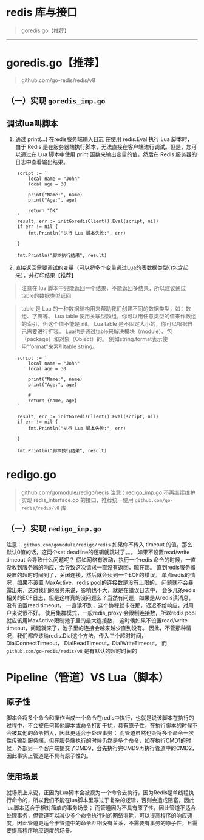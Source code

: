 # redis 库与接口
> goredis.go【推荐】
---

# goredis.go【推荐】
> github.com/go-redis/redis/v8 
## （一）实现 `goredis_imp.go`

## 调试lua叫脚本
1. 通过 print(...) 在redis服务端输入日志
在使用 redis.Eval 执行 Lua 脚本时，由于 Redis 是在服务器端执行脚本，无法直接在客户端进行调试。但是，您可以通过在 Lua 脚本中使用 print 函数来输出变量的值，然后在 Redis 服务器的日志中查看输出结果。
```
	script := `
		local name = "John"
		local age = 30

		print("Name:", name)
		print("Age:", age)

		return "OK"
	`
	result, err := initGoredisClient().Eval(script, nil)
	if err != nil {
		fmt.Println("执行 Lua 脚本失败:", err)

	}

	fmt.Println("脚本执行结果", result)
```

2. 直接返回需要调试的变量（可以将多个变量通过Lua的表数据类型{}包含起来），并打印结果【推荐】
> 注意在 lua 脚本中只能返回一个结果，不能返回多结果，所以建议通过table的数据类型返回

> table 是 Lua 的一种数据结构用来帮助我们创建不同的数据类型，如：数组、字典等。
Lua table 使用关联型数组，你可以用任意类型的值来作数组的索引，但这个值不能是 nil。
Lua table 是不固定大小的，你可以根据自己需要进行扩容。
Lua也是通过table来解决模块（module）、包（package）和对象（Object）的。 例如string.format表示使用"format"来索引table string。

```
	script := `
		local name = "John"
		local age = 30

		print("Name:", name)
		print("Age:", age)
        
        # 
		return {name, age}
	`

	result, err := initGoredisClient().Eval(script, nil)
	if err != nil {
		fmt.Println("执行 Lua 脚本失败:", err)

	}

	fmt.Println("脚本执行结果", result)
```

# redigo.go
> github.com/gomodule/redigo/redis
> 注意：redigo_imp.go 不再继续维护实现 redis_interface.go 的接口，推荐统一使用 `github.com/go-redis/redis/v8` 库

## （一）实现 `redigo_imp.go`
注意：
`github.com/gomodule/redigo/redis` 如果你不传入 timeout 的值，那么默认0值的话，这两个set deadline的逻辑就跳过了。。。
如果不设置read/write timeout 会导致什么问题呢？
假如网络有波动，执行一个redis 命令的时候，一直没收到服务器的响应，会导致这次请求一直没有返回，晾在那。
直到redis服务器设置的超时时间到了，关闭连接，然后就会读到一个EOF的错误。
单点redis的情况，如果不设置 MaxActive，redis pool的连接数是没有上限的，
问题就不会暴露出来，这对我们的服务来说，影响也不大，就是在错误日志中，
会多几条redis相关的EOF日志，但是这样真的没问题么？当然有问题，如果是从redis读消息，没有设置read timeout，
一直读不到，这个协程就卡在那，迟迟不给响应，对用户来说很不好。
使用集群模式，一般redis_proxy 会限制连接数，所以redis pool 就应该用MaxActive限制池子里的最大连接数，
这时候如果不设置read/write timeout，问题就来了，池子里的连接会越来越少直到没有。
因此，不管那种情况，我们都应该给redis.Dial这个方法，传入三个超时时间，DialConnectTimeout， DialReadTimeout，DialWriteTimeout。
而 `github.com/go-redis/redis/v8` 是有默认的超时时间的

# Pipeline（管道）VS Lua（脚本）
## 原子性
脚本会将多个命令和操作当成一个命令在redis中执行，也就是说该脚本在执行的过程中，不会被任何其他脚本或命令打断干扰，具有原子性，在执行脚本的时候不会被其他的命令插入，因此更适合于处理事务；
而管道虽然也会将多个命令一次性传输到服务端，但在服务端执行的时候仍然是多个命令，如在执行CMD1的时候，外部另一个客户端提交了CMD9，会先执行完CMD9再执行管道中的CMD2，因此事实上管道是不具有原子性的。

## 使用场景
就场景上来说，正因为Lua脚本会被视为一个命令去执行，因为Redis是单线程执行命令的，所以我们不能在lua脚本里写过于复杂的逻辑，否则会造成阻塞，因此lua脚本适合于相对简单的事务场景；
而管道因为不具有原子性，因此管道不适合处理事务，但管道可以减少多个命令执行时的网络消耗，可以提高程序的响应速度，因此管道更适合于管道中的命令互相没有关系，不需要有事务的原子性，且需要提高程序响应速度的场景。


